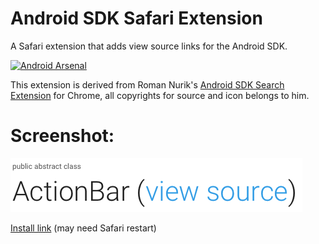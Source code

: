 # Android SDK Safari Extension
A Safari extension that adds view source links for the Android SDK.

[![Android Arsenal](https://img.shields.io/badge/Android%20Arsenal-Android%20SDK%20Safari%20Extension-brightgreen.svg?style=flat)](http://android-arsenal.com/details/1/2149)

This extension is derived from Roman Nurik's [Android SDK Search Extension](https://github.com/romannurik/AndroidSDKSearchExtension) for Chrome, all copyrights for source and icon belongs to him.

# Screenshot:
![ScreenShot](screenshot.png)

[Install link](https://raw.githubusercontent.com/0legg/AndroidSDKSafariExtension/master/AndroidSDKSearch.safariextz) (may need Safari restart)
